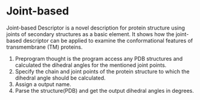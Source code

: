 # Joint-based
Joint-based Descriptor is a novel description for protein structure using joints of secondary structures as a basic element. It shows how the joint-based descriptor can be applied to examine the conformational features of transmembrane (TM) proteins. 
1. Preprogram thought is the program access any PDB structures and calculated the dihedral angles for the mentioned joint points. 
2. Specify the chain and joint points of the protein structure to which the dihedral angle should  be calculated. 
3. Assign a output name.
4. Parse the structure(PDB) and get the output dihedral angles in degrees. 
